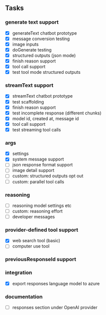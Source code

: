 ## Tasks

### generate text support

- [x] generateText chatbot prototype
- [x] message conversion testing
- [x] image inputs
- [x] doGenerate testing
- [x] structured outputs (json mode)
- [x] finish reason support
- [x] tool call support
- [x] test tool mode structured outputs

### streamText support

- [x] streamText chatbot prototype
- [x] test scaffolding
- [x] finish reason support
- [x] test incomplete response (different chunks)
- [x] model id, created at, message id
- [x] tool call support
- [x] test streaming tool calls

### args

- [x] settings
- [x] system message support
- [ ] json response format support
- [ ] image detail support
- [ ] custom: structured outputs opt out
- [ ] custom: parallel tool calls

### reasoning

- [ ] reasoning model settings etc
- [ ] custom: reasoning effort
- [ ] developer messages

### provider-defined tool support

- [x] web search tool (basic)
- [ ] computer use tool

### previousResponseId support

### integration

- [x] export responses language model to azure

### documentation

- [ ] responses section under OpenAI provider
